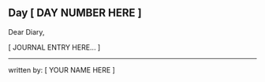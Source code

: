 ## Day [ DAY NUMBER HERE ]

Dear Diary,

[ JOURNAL ENTRY HERE... ]

___

written by: [ YOUR NAME HERE ]
